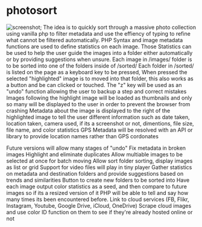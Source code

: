 # photosort
![screenshot](https://raw.githubusercontent.com/LuckyMonkey/photosort/master/screenshot.png?token=AAXHB4A7UGGMKZBR42JXTOK76HPZG);
The idea is to quickly sort through a massive photo collection using vanilla php to filter metadata and use the effiency of typing to refine what cannot be filtered automatically. 
PHP Syntax and image metadata functions are used to define statistics on each image.
Those Statistics can be used to help the user guide the images into a folder either automatically or by providing suggestions when unsure.
Each image in /images/ folder is to be sorted into one of the folders inside of /sorted/
Each folder in /sorted/ is listed on the page as a keyboard key to be pressed, When pressed the selected "highlighted" image is to moved into that folder, this also works as a button and be can clicked or touched.
The "z" key will be used as an "undo" function allowing the user to backup a step and correct mistakes
Images following the highlight image will be loaded as thumbnails and only so many will be displayed to the user in order to prevent the browser from crashing
Metadata about the image is displayed to the right of the highlighted image to tell the user different information such as date taken, location taken, camera used, if its a screenshot or not, dimentions, file size, file name, and color statistics 
GPS Metadata will be resolved with an API or library to provide location names rather than GPS cordonates


Future versions will allow many stages of "undo"
Fix metadata in broken images
Highlight and eliminate duplicates
Allow multiable images to be selected at once for batch moving
Allow sort folder sorting, display images as list or grid
Support for video files will play in tiny player
Gather statistics on metadata and destination folders and provide suggestions based on trends and similarities
Button to create new folders to be sorted into
Have each image output color statistics as a seed, and then compare to future images so if its a resized version of it PHP will be able to tell and say how many times its been encountered before.
Link to cloud services (FB, Flikr, Instagram, Youtube, Google Drive, iCloud, OneDrive)
Scrape cloud images and use color ID function on them to see if they're already hosted online or not